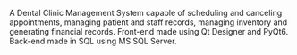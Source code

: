 A Dental Clinic Management System capable of scheduling and canceling appointments, managing patient and staff records, managing inventory and generating financial records. Front-end made using Qt Designer and PyQt6. Back-end made in SQL using MS SQL Server.
